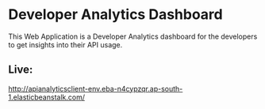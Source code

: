 # Developer Analytics Dashboard

This Web Application is a Developer Analytics dashboard for the developers to get insights into their API usage.

## Live:

http://apianalyticsclient-env.eba-n4cypzqr.ap-south-1.elasticbeanstalk.com/
